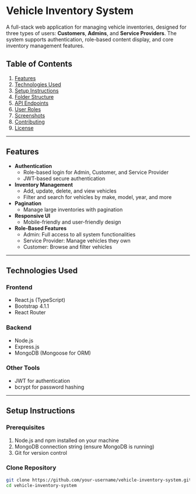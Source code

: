 # Vehicle Inventory System

A full-stack web application for managing vehicle inventories, designed for three types of users: **Customers**, **Admins**, and **Service Providers**. The system supports authentication, role-based content display, and core inventory management features.

## Table of Contents

1. [Features](#features)
2. [Technologies Used](#technologies-used)
3. [Setup Instructions](#setup-instructions)
4. [Folder Structure](#folder-structure)
5. [API Endpoints](#api-endpoints)
6. [User Roles](#user-roles)
7. [Screenshots](#screenshots)
8. [Contributing](#contributing)
9. [License](#license)

---

## Features

- **Authentication**
  - Role-based login for Admin, Customer, and Service Provider
  - JWT-based secure authentication
- **Inventory Management**
  - Add, update, delete, and view vehicles
  - Filter and search for vehicles by make, model, year, and more
- **Pagination**
  - Manage large inventories with pagination
- **Responsive UI**
  - Mobile-friendly and user-friendly design
- **Role-Based Features**
  - Admin: Full access to all system functionalities
  - Service Provider: Manage vehicles they own
  - Customer: Browse and filter vehicles

---

## Technologies Used

### Frontend
- React.js (TypeScript)
- Bootstrap 4.1.1
- React Router

### Backend
- Node.js
- Express.js
- MongoDB (Mongoose for ORM)

### Other Tools
- JWT for authentication
- bcrypt for password hashing

---

## Setup Instructions

### Prerequisites

1. Node.js and npm installed on your machine
2. MongoDB connection string (ensure MongoDB is running)
3. Git for version control

### Clone Repository

```bash
git clone https://github.com/your-username/vehicle-inventory-system.git
cd vehicle-inventory-system
